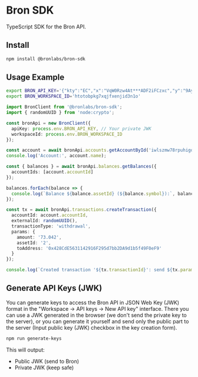 # Bron SDK

TypeScript SDK for the Bron API.

## Install

```bash
npm install @bronlabs/bron-sdk
```

## Usage Example

```sh
export BRON_API_KEY='{"kty":"EC","x":"VqW0Rzw4At***ADF2iFCzxc","y":"9AylQ7HHI0vRT0C***PqWuf2yT8","crv":"P-256","d":"DCQ0jrmYw8***9i64igNKuP0","kid":"cmdos3lj50000sayo6pl45zly"}'
export BRON_WORKSPACE_ID='htotobpkg7xqjfxenjid3n1o'
```

```typescript
import BronClient from '@bronlabs/bron-sdk';
import { randomUUID } from 'node:crypto';

const bronApi = new BronClient({
  apiKey: process.env.BRON_API_KEY, // Your private JWK
  workspaceId: process.env.BRON_WORKSPACE_ID
});

const account = await bronApi.accounts.getAccountById('iwlszmw78rpuhigqkpa9v1l6')
console.log('Account:', account.name);

const { balances } = await bronApi.balances.getBalances({
  accountIds: [account.accountId]
});

balances.forEach(balance => {
  console.log(`Balance ${balance.assetId} (${balance.symbol}):`, balance.totalBalance)
});

const tx = await bronApi.transactions.createTransaction({
  accountId: account.accountId,
  externalId: randomUUID(),
  transactionType: 'withdrawal',
  params: {
    amount: '73.042',
    assetId: '2',
    toAddress: '0x428CdE5631142916F295d7bb2DA9d1b5f49F0eF9'
  }
});

console.log(`Created transaction '${tx.transactionId}': send ${tx.params.amount}`);
``` 

## Generate API Keys (JWK)

You can generate keys to access the Bron API in JSON Web Key (JWK) format in the "Workspace -> API keys -> New API key" interface.
There you can use a JWK generated in the browser (we don't send the private key to the server),
or you can generate it yourself and send only the public part to the server (Input public key (JWK)
checkbox in the key creation form).

```bash
npm run generate-keys
```

This will output:

- Public JWK (send to Bron)
- Private JWK (keep safe)
